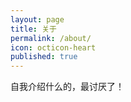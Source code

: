 ```yaml
---
layout: page
title: 关于
permalink: /about/
icon: octicon-heart
published: true
---
```

自我介绍什么的，最讨厌了！
